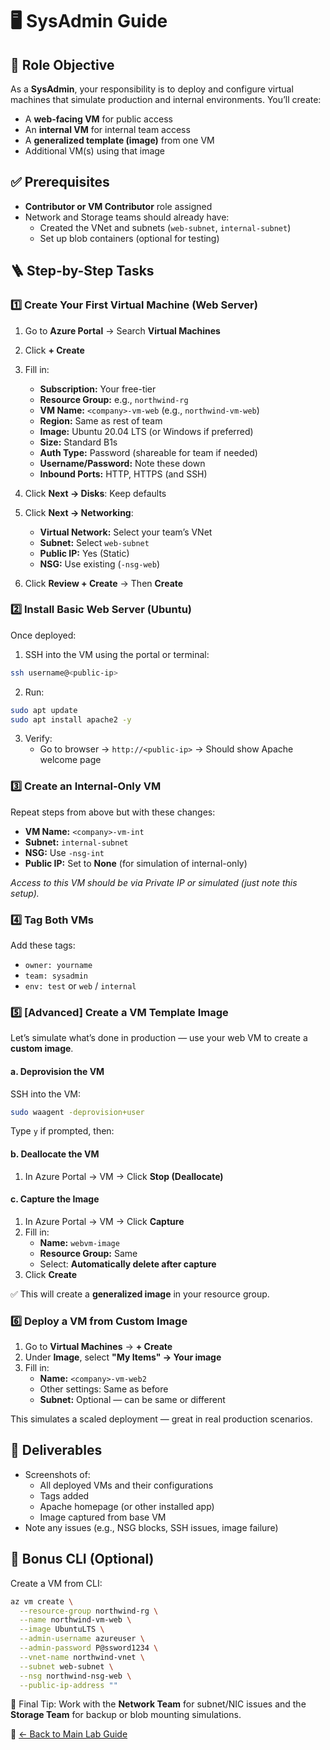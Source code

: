 # 🖥 SysAdmin Guide

## 🎯 Role Objective
As a **SysAdmin**, your responsibility is to deploy and configure virtual machines that simulate production and internal environments. You’ll create:
- A **web-facing VM** for public access
- An **internal VM** for internal team access
- A **generalized template (image)** from one VM
- Additional VM(s) using that image

## ✅ Prerequisites
- **Contributor or VM Contributor** role assigned
- Network and Storage teams should already have:
  - Created the VNet and subnets (`web-subnet`, `internal-subnet`)
  - Set up blob containers (optional for testing)

## 🪜 Step-by-Step Tasks

### 1️⃣ Create Your First Virtual Machine (Web Server)

1. Go to **Azure Portal** → Search **Virtual Machines**
2. Click **+ Create**
3. Fill in:
   - **Subscription:** Your free-tier
   - **Resource Group:** e.g., `northwind-rg`
   - **VM Name:** `<company>-vm-web` (e.g., `northwind-vm-web`)
   - **Region:** Same as rest of team
   - **Image:** Ubuntu 20.04 LTS (or Windows if preferred)
   - **Size:** Standard B1s
   - **Auth Type:** Password (shareable for team if needed)
   - **Username/Password:** Note these down
   - **Inbound Ports:** HTTP, HTTPS (and SSH)

4. Click **Next → Disks**: Keep defaults
5. Click **Next → Networking**:
   - **Virtual Network:** Select your team’s VNet
   - **Subnet:** Select `web-subnet`
   - **Public IP:** Yes (Static)
   - **NSG:** Use existing (`-nsg-web`)

6. Click **Review + Create** → Then **Create**

### 2️⃣ Install Basic Web Server (Ubuntu)

Once deployed:
1. SSH into the VM using the portal or terminal:
```bash
ssh username@<public-ip>
```
2. Run:
```bash
sudo apt update
sudo apt install apache2 -y
```
3. Verify:
   - Go to browser → `http://<public-ip>` → Should show Apache welcome page

### 3️⃣ Create an Internal-Only VM

Repeat steps from above but with these changes:

- **VM Name:** `<company>-vm-int`
- **Subnet:** `internal-subnet`
- **NSG:** Use `-nsg-int`
- **Public IP:** Set to **None** (for simulation of internal-only)

*Access to this VM should be via Private IP or simulated (just note this setup).*

### 4️⃣ Tag Both VMs

Add these tags:
- `owner: yourname`
- `team: sysadmin`
- `env: test` or `web` / `internal`

### 5️⃣ [Advanced] Create a VM Template Image

Let’s simulate what’s done in production — use your web VM to create a **custom image**.

#### a. Deprovision the VM
SSH into the VM:
```bash
sudo waagent -deprovision+user
```
Type `y` if prompted, then:

#### b. Deallocate the VM
1. In Azure Portal → VM → Click **Stop (Deallocate)**

#### c. Capture the Image
1. In Azure Portal → VM → Click **Capture**
2. Fill in:
   - **Name:** `webvm-image`
   - **Resource Group:** Same
   - Select: **Automatically delete after capture**
3. Click **Create**

✅ This will create a **generalized image** in your resource group.

### 6️⃣ Deploy a VM from Custom Image

1. Go to **Virtual Machines** → **+ Create**
2. Under **Image**, select **"My Items" → Your image**
3. Fill in:
   - **Name:** `<company>-vm-web2`
   - Other settings: Same as before
   - **Subnet:** Optional — can be same or different

This simulates a scaled deployment — great in real production scenarios.

## 🧾 Deliverables

- Screenshots of:
  - All deployed VMs and their configurations
  - Tags added
  - Apache homepage (or other installed app)
  - Image captured from base VM
- Note any issues (e.g., NSG blocks, SSH issues, image failure)

## 🧪 Bonus CLI (Optional)

Create a VM from CLI:
```bash
az vm create \
  --resource-group northwind-rg \
  --name northwind-vm-web \
  --image UbuntuLTS \
  --admin-username azureuser \
  --admin-password P@ssword1234 \
  --vnet-name northwind-vnet \
  --subnet web-subnet \
  --nsg northwind-nsg-web \
  --public-ip-address ""
```

📍 Final Tip:
Work with the **Network Team** for subnet/NIC issues and the **Storage Team** for backup or blob mounting simulations.

🔗 [← Back to Main Lab Guide](../README.md)